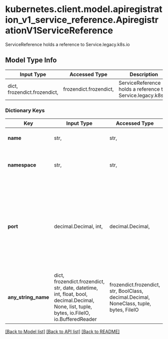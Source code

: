 # kubernetes.client.model.apiregistration_v1_service_reference.ApiregistrationV1ServiceReference

ServiceReference holds a reference to Service.legacy.k8s.io

## Model Type Info
Input Type | Accessed Type | Description | Notes
------------ | ------------- | ------------- | -------------
dict, frozendict.frozendict,  | frozendict.frozendict,  | ServiceReference holds a reference to Service.legacy.k8s.io | 

### Dictionary Keys
Key | Input Type | Accessed Type | Description | Notes
------------ | ------------- | ------------- | ------------- | -------------
**name** | str,  | str,  | Name is the name of the service | [optional] 
**namespace** | str,  | str,  | Namespace is the namespace of the service | [optional] 
**port** | decimal.Decimal, int,  | decimal.Decimal,  | If specified, the port on the service that hosting webhook. Default to 443 for backward compatibility. &#x60;port&#x60; should be a valid port number (1-65535, inclusive). | [optional] value must be a 32 bit integer
**any_string_name** | dict, frozendict.frozendict, str, date, datetime, int, float, bool, decimal.Decimal, None, list, tuple, bytes, io.FileIO, io.BufferedReader | frozendict.frozendict, str, BoolClass, decimal.Decimal, NoneClass, tuple, bytes, FileIO | any string name can be used but the value must be the correct type | [optional]

[[Back to Model list]](../../README.md#documentation-for-models) [[Back to API list]](../../README.md#documentation-for-api-endpoints) [[Back to README]](../../README.md)

